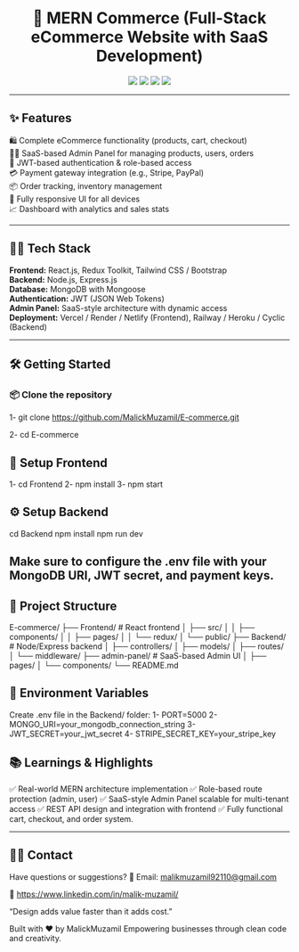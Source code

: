 <h1 align="center">🛒 MERN Commerce (Full-Stack eCommerce Website with SaaS Development)</h1>

<p align="center">
  <img src="https://img.shields.io/badge/Stack-MERN-blue?style=for-the-badge" />
  <img src="https://img.shields.io/badge/Type-eCommerce-green?style=for-the-badge" />
  <img src="https://img.shields.io/badge/Admin%20Panel-SaaS%20Based-purple?style=for-the-badge" />
  <img src="https://img.shields.io/badge/Responsive-Yes-brightgreen?style=for-the-badge" />
</p>

---

## ✨ Features

🛍️ Complete eCommerce functionality (products, cart, checkout)  
👨‍💼 SaaS-based Admin Panel for managing products, users, orders  
🧾 JWT-based authentication & role-based access  
💳 Payment gateway integration (e.g., Stripe, PayPal)  
📦 Order tracking, inventory management  
📱 Fully responsive UI for all devices  
📈 Dashboard with analytics and sales stats  

---

## 🧑‍💻 Tech Stack

**Frontend:** React.js, Redux Toolkit, Tailwind CSS / Bootstrap  
**Backend:** Node.js, Express.js  
**Database:** MongoDB with Mongoose  
**Authentication:** JWT (JSON Web Tokens)  
**Admin Panel:** SaaS-style architecture with dynamic access  
**Deployment:** Vercel / Render / Netlify (Frontend), Railway / Heroku / Cyclic (Backend)

---

## 🛠️ Getting Started

### 📦 Clone the repository

1- git clone https://github.com/MalickMuzamil/E-commerce.git

2- cd E-commerce

## 🔧 Setup Frontend
1- cd Frontend
2- npm install
3- npm start

## ⚙️ Setup Backend
cd Backend
npm install
npm run dev


## Make sure to configure the .env file with your MongoDB URI, JWT secret, and payment keys.

## 📁 Project Structure
E-commerce/
├── Frontend/                  # React frontend
│   ├── src/
│   │   ├── components/
│   │   ├── pages/
│   │   └── redux/
│   └── public/
├── Backend/                  # Node/Express backend
│   ├── controllers/
│   ├── models/
│   ├── routes/
│   └── middleware/
├── admin-panel/             # SaaS-based Admin UI
│   ├── pages/
│   └── components/
└── README.md


## 🔐 Environment Variables
Create .env file in the Backend/ folder:
1- PORT=5000
2- MONGO_URI=your_mongodb_connection_string
3- JWT_SECRET=your_jwt_secret
4- STRIPE_SECRET_KEY=your_stripe_key

## 📚 Learnings & Highlights
✅ Real-world MERN architecture implementation
✅ Role-based route protection (admin, user)
✅ SaaS-style Admin Panel scalable for multi-tenant access
✅ REST API design and integration with frontend
✅ Fully functional cart, checkout, and order system.

---

## 🧑‍💻 Contact

Have questions or suggestions? 📧 Email: malikmuzamil92110@gmail.com 

💼 https://www.linkedin.com/in/malik-muzamil/

“Design adds value faster than it adds cost.”

Built with ❤️ by MalickMuzamil Empowering businesses through clean code and creativity.
